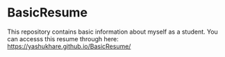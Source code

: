 # BasicResume
This repository contains basic information about myself as a student.
You can accesss this resume through here: https://yashukhare.github.io/BasicResume/
